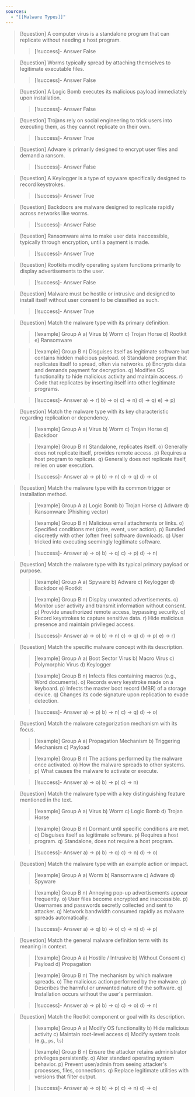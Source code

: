 ```yaml
---
sources:
  - "[[Malware Types]]"
---
```

> [!question] A computer virus is a standalone program that can replicate without needing a host program.
>> [!success]- Answer
>> False

> [!question] Worms typically spread by attaching themselves to legitimate executable files.
>> [!success]- Answer
>> False

> [!question] A Logic Bomb executes its malicious payload immediately upon installation.
>> [!success]- Answer
>> False

> [!question] Trojans rely on social engineering to trick users into executing them, as they cannot replicate on their own.
>> [!success]- Answer
>> True

> [!question] Adware is primarily designed to encrypt user files and demand a ransom.
>> [!success]- Answer
>> False

> [!question] A Keylogger is a type of spyware specifically designed to record keystrokes.
>> [!success]- Answer
>> True

> [!question] Backdoors are malware designed to replicate rapidly across networks like worms.
>> [!success]- Answer
>> False

> [!question] Ransomware aims to make user data inaccessible, typically through encryption, until a payment is made.
>> [!success]- Answer
>> True

> [!question] Rootkits modify operating system functions primarily to display advertisements to the user.
>> [!success]- Answer
>> False

> [!question] Malware must be hostile or intrusive and designed to install itself without user consent to be classified as such.
>> [!success]- Answer
>> True

> [!question] Match the malware type with its primary definition.
>> [!example] Group A
>> a) Virus
>> b) Worm
>> c) Trojan Horse
>> d) Rootkit
>> e) Ransomware
>
>> [!example] Group B
>> n) Disguises itself as legitimate software but contains hidden malicious payload.
>> o) Standalone program that replicates itself to spread, often via networks.
>> p) Encrypts data and demands payment for decryption.
>> q) Modifies OS functionality to hide malicious activity and maintain access.
>> r) Code that replicates by inserting itself into other legitimate programs.
>
>> [!success]- Answer
>> a) -> r)
>> b) -> o)
>> c) -> n)
>> d) -> q)
>> e) -> p)

> [!question] Match the malware type with its key characteristic regarding replication or dependency.
>> [!example] Group A
>> a) Virus
>> b) Worm
>> c) Trojan Horse
>> d) Backdoor
>
>> [!example] Group B
>> n) Standalone, replicates itself.
>> o) Generally does not replicate itself, provides remote access.
>> p) Requires a host program to replicate.
>> q) Generally does not replicate itself, relies on user execution.
>
>> [!success]- Answer
>> a) -> p)
>> b) -> n)
>> c) -> q)
>> d) -> o)

> [!question] Match the malware type with its common trigger or installation method.
>> [!example] Group A
>> a) Logic Bomb
>> b) Trojan Horse
>> c) Adware
>> d) Ransomware (Phishing vector)
>
>> [!example] Group B
>> n) Malicious email attachments or links.
>> o) Specified conditions met (date, event, user action).
>> p) Bundled discreetly with other (often free) software downloads.
>> q) User tricked into executing seemingly legitimate software.
>
>> [!success]- Answer
>> a) -> o)
>> b) -> q)
>> c) -> p)
>> d) -> n)

> [!question] Match the malware type with its typical primary payload or purpose.
>> [!example] Group A
>> a) Spyware
>> b) Adware
>> c) Keylogger
>> d) Backdoor
>> e) Rootkit
>
>> [!example] Group B
>> n) Display unwanted advertisements.
>> o) Monitor user activity and transmit information without consent.
>> p) Provide unauthorized remote access, bypassing security.
>> q) Record keystrokes to capture sensitive data.
>> r) Hide malicious presence and maintain privileged access.
>
>> [!success]- Answer
>> a) -> o)
>> b) -> n)
>> c) -> q)
>> d) -> p)
>> e) -> r)

> [!question] Match the specific malware concept with its description.
>> [!example] Group A
>> a) Boot Sector Virus
>> b) Macro Virus
>> c) Polymorphic Virus
>> d) Keylogger
>
>> [!example] Group B
>> n) Infects files containing macros (e.g., Word documents).
>> o) Records every keystroke made on a keyboard.
>> p) Infects the master boot record (MBR) of a storage device.
>> q) Changes its code signature upon replication to evade detection.
>
>> [!success]- Answer
>> a) -> p)
>> b) -> n)
>> c) -> q)
>> d) -> o)

> [!question] Match the malware categorization mechanism with its focus.
>> [!example] Group A
>> a) Propagation Mechanism
>> b) Triggering Mechanism
>> c) Payload
>
>> [!example] Group B
>> n) The actions performed by the malware once activated.
>> o) How the malware spreads to other systems.
>> p) What causes the malware to activate or execute.
>
>> [!success]- Answer
>> a) -> o)
>> b) -> p)
>> c) -> n)

> [!question] Match the malware type with a key distinguishing feature mentioned in the text.
>> [!example] Group A
>> a) Virus
>> b) Worm
>> c) Logic Bomb
>> d) Trojan Horse
>
>> [!example] Group B
>> n) Dormant until specific conditions are met.
>> o) Disguises itself as legitimate software.
>> p) Requires a host program.
>> q) Standalone, does not require a host program.
>
>> [!success]- Answer
>> a) -> p)
>> b) -> q)
>> c) -> n)
>> d) -> o)

> [!question] Match the malware type with an example action or impact.
>> [!example] Group A
>> a) Worm
>> b) Ransomware
>> c) Adware
>> d) Spyware
>
>> [!example] Group B
>> n) Annoying pop-up advertisements appear frequently.
>> o) User files become encrypted and inaccessible.
>> p) Usernames and passwords secretly collected and sent to attacker.
>> q) Network bandwidth consumed rapidly as malware spreads automatically.
>
>> [!success]- Answer
>> a) -> q)
>> b) -> o)
>> c) -> n)
>> d) -> p)

> [!question] Match the general malware definition term with its meaning in context.
>> [!example] Group A
>> a) Hostile / Intrusive
>> b) Without Consent
>> c) Payload
>> d) Propagation
>
>> [!example] Group B
>> n) The mechanism by which malware spreads.
>> o) The malicious action performed by the malware.
>> p) Describes the harmful or unwanted nature of the software.
>> q) Installation occurs without the user's permission.
>
>> [!success]- Answer
>> a) -> p)
>> b) -> q)
>> c) -> o)
>> d) -> n)

> [!question] Match the Rootkit component or goal with its description.
>> [!example] Group A
>> a) Modify OS functionality
>> b) Hide malicious activity
>> c) Maintain root-level access
>> d) Modify system tools (e.g., `ps`, `ls`)
>
>> [!example] Group B
>> n) Ensure the attacker retains administrator privileges persistently.
>> o) Alter standard operating system behavior.
>> p) Prevent user/admin from seeing attacker's processes, files, connections.
>> q) Replace legitimate utilities with versions that filter output.
>
>> [!success]- Answer
>> a) -> o)
>> b) -> p)
>> c) -> n)
>> d) -> q)